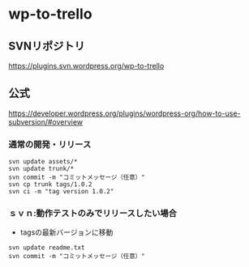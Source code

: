 # wp-to-trello

## SVNリポジトリ

https://plugins.svn.wordpress.org/wp-to-trello


## 公式
https://developer.wordpress.org/plugins/wordpress-org/how-to-use-subversion/#overview


### 通常の開発・リリース

```ｓｖｎ:通常の開発・リリース
svn update assets/*
svn update trunk/*
svn commit -m "コミットメッセージ（任意）"
svn cp trunk tags/1.0.2
svn ci -m "tag version 1.0.2"
```

### ｓｖｎ:動作テストのみでリリースしたい場合 
* tagsの最新バージョンに移動
```ｓｖｎ:動作テストのみでリリースしたい場合
svn update readme.txt
svn commit -m "コミットメッセージ（任意）"
```
